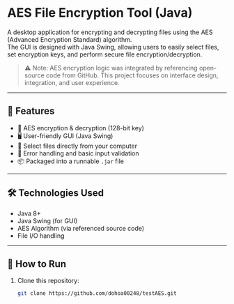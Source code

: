 # AES File Encryption Tool (Java)

A desktop application for encrypting and decrypting files using the AES (Advanced Encryption Standard) algorithm.  
The GUI is designed with Java Swing, allowing users to easily select files, set encryption keys, and perform secure file encryption/decryption.

> ⚠ Note: AES encryption logic was integrated by referencing open-source code from GitHub. This project focuses on interface design, integration, and user experience.

---

## 🔧 Features

- 🔐 AES encryption & decryption (128-bit key)
- 🖥️ User-friendly GUI (Java Swing)
- 📁 Select files directly from your computer
- 🧪 Error handling and basic input validation
- 📦 Packaged into a runnable `.jar` file

---

## 🛠 Technologies Used

- Java 8+
- Java Swing (for GUI)
- AES Algorithm (via referenced source code)
- File I/O handling

---

## 🚀 How to Run

1. Clone this repository:
   ```bash
   git clone https://github.com/dohoa00248/testAES.git
